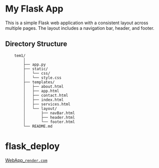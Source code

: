 # My Flask App

This is a simple Flask web application with a consistent layout across multiple pages. The layout includes a navigation bar, header, and footer.

## Directory Structure

```
    tem1/
        │
        ├── app.py
        ├── static/
        │   └── css/
        │   └── style.css
        ├── templates/
        │   ├── about.html
        │   ├── app.html
        │   ├── contact.html
        │   ├── index.html
        │   ├── services.html
        │   └── layout/
        │       ├── navBar.html
        │       ├── header.html
        │       └── footer.html
        └── README.md

```

# flask_deploy
[WebApp_`render.com`](https://flask-deploy-piql.onrender.com/)
